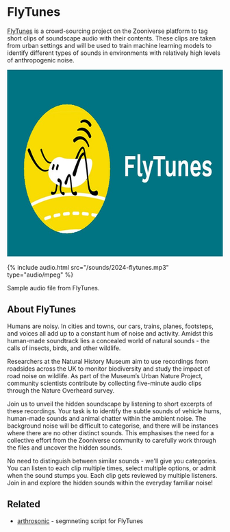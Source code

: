 # FlyTunes

[FlyTunes](https://www.zooniverse.org/projects/nhmcommunityscience/flytunes) is a crowd-sourcing project on the Zooniverse platform to tag short clips of soundscape audio with their contents. These clips are taken from urban settings and will be used to train machine learning models to identify different types of sounds in environments with relatively high levels of anthropogenic noise.

<img src="/imgs/flytunes.jpg" alt="FlyTunes banner" width="753" height="435" />

{% include audio.html src="/sounds/2024-flytunes.mp3" type="audio/mpeg" %}

Sample audio file from FlyTunes.

## About FlyTunes

Humans are noisy. In cities and towns, our cars, trains, planes, footsteps, and voices all add up to a constant hum of noise and activity. Amidst this human-made soundtrack lies a concealed world of natural sounds - the calls of insects, birds, and other wildlife.

Researchers at the Natural History Museum aim to use recordings from roadsides across the UK to monitor biodiversity and study the impact of road noise on wildlife. As part of the Museum’s Urban Nature Project, community scientists contribute by collecting five-minute audio clips through the Nature Overheard survey.

Join us to unveil the hidden soundscape by listening to short excerpts of these recordings. Your task is to identify the subtle sounds of vehicle hums, human-made sounds and animal chatter within the ambient noise. The background noise will be difficult to categorise, and there will be instances where there are no other distinct sounds. This emphasises the need for a collective effort from the Zooniverse community to carefully work through the files and uncover the hidden sounds.

No need to distinguish between similar sounds - we'll give you categories. You can listen to each clip multiple times, select multiple options, or admit when the sound stumps you. Each clip gets reviewed by multiple listeners. Join in and explore the hidden sounds within the everyday familiar noise!

## Related

- [arthrosonic](https://github.com/edwbaker/arthrosonic) - segmneting script for FlyTunes
